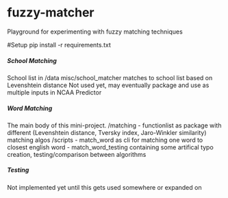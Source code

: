 # fuzzy-matcher
Playground for experimenting with fuzzy matching techniques

#Setup
pip install -r requirements.txt

##### School Matching
School list in /data
misc/school_matcher matches to school list based on Levenshtein distance
Not used yet, may eventually package and use as multiple inputs in NCAA Predictor

##### Word Matching
The main body of this mini-project.
/matching - functionlist as package with different (Levenshtein distance, Tversky index, Jaro-Winkler similarity) matching algos
/scripts - match_word as cli for matching one word to closest english word
         - match_word_testing containing some artifical typo creation, testing/comparison between algorithms
         
##### Testing
Not implemented yet until this gets used somewhere or expanded on
